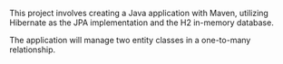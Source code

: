 This project involves creating a Java application with Maven, utilizing Hibernate as the JPA implementation and the H2 in-memory database. 

The application will manage two entity classes in a one-to-many relationship.
